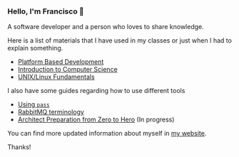 ### Hello, I'm Francisco 👋

A software developer and a person who loves to share knowledge.

Here is a list of materials that I have used in my classes or just when I had to explain something.

- [Platform Based Development](https://franciscovilchezv.github.io/platform-based-development)
- [Introduction to Computer Science](https://github.com/intro-to-computer-science)
- [UNIX/Linux Fundamentals](https://github.com/csce215)

I also have some guides regarding how to use different tools

- [Using `pass`](https://github.com/franciscovilchezv/coding-in-apple-silicon/tree/main/terminal/pass)
- [RabbitMQ terminology](https://github.com/franciscovilchezv/learning-playground/tree/master/rabbitmq-playground/nodejs)
- [Architect Preparation from Zero to Hero](https://github.com/franciscovilchezv/learning-playground/tree/master/architect-playground) (In progress)

You can find more updated information about myself in [my website](http://franciscovilchezv.github.io/).

Thanks!
